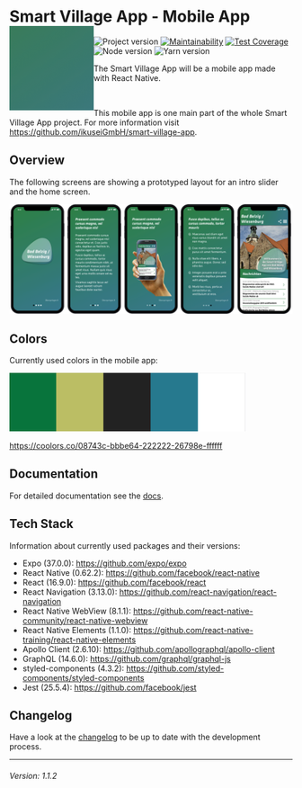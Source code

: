 # Smart Village App - Mobile App <img src="./background-gradient.png" width="150" align="left">

![Project version](https://img.shields.io/badge/version-1.1.2-informational.svg) [![Maintainability](https://api.codeclimate.com/v1/badges/ee77a5fd8990be0158c1/maintainability)](https://codeclimate.com/github/ikuseiGmbH/smart-village-app-app/maintainability) [![Test Coverage](https://api.codeclimate.com/v1/badges/ee77a5fd8990be0158c1/test_coverage)](https://codeclimate.com/github/ikuseiGmbH/smart-village-app-app/test_coverage) ![Node version](https://img.shields.io/badge/node-14.3.0-informational.svg) ![Yarn version](https://img.shields.io/badge/yarn-1.22.4-informational.svg)

The Smart Village App will be a mobile app made with React Native.

&nbsp;

This mobile app is one main part of the whole Smart Village App project. For more information visit https://github.com/ikuseiGmbH/smart-village-app.

## Overview

The following screens are showing a prototyped layout for an intro slider and the home screen.

<img alt="Prototype intro and home screen" src="./intro-home.png">

## Colors

Currently used colors in the mobile app:

<img alt="Currently used color scheme" src="./color_scheme-08743c-bbbe64-222222-26798e-ffffff.png" width="420">

https://coolors.co/08743c-bbbe64-222222-26798e-ffffff

## Documentation

For detailed documentation see the [docs](./docs/INDEX.md).

## Tech Stack

Information about currently used packages and their versions:

- Expo (37.0.0): https://github.com/expo/expo
- React Native (0.62.2): https://github.com/facebook/react-native
- React (16.9.0): https://github.com/facebook/react
- React Navigation (3.13.0): https://github.com/react-navigation/react-navigation
- React Native WebView (8.1.1): https://github.com/react-native-community/react-native-webview
- React Native Elements (1.1.0): https://github.com/react-native-training/react-native-elements
- Apollo Client (2.6.10): https://github.com/apollographql/apollo-client
- GraphQL (14.6.0): https://github.com/graphql/graphql-js
- styled-components (4.3.2): https://github.com/styled-components/styled-components
- Jest (25.5.4): https://github.com/facebook/jest

## Changelog

Have a look at the [changelog](./CHANGELOG.md) to be up to date with the development process.

---

###### Version: 1.1.2
